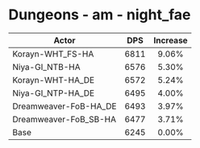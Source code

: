 # Dungeons - am - night_fae
| Actor | DPS | Increase |
|---|:---:|:---:|
|Korayn-WHT_FS-HA|6811|9.06%|
|Niya-GI_NTB-HA|6576|5.30%|
|Korayn-WHT-HA_DE|6572|5.24%|
|Niya-GI_NTP-HA_DE|6495|4.00%|
|Dreamweaver-FoB-HA_DE|6493|3.97%|
|Dreamweaver-FoB_SB-HA|6477|3.71%|
|Base|6245|0.00%|
